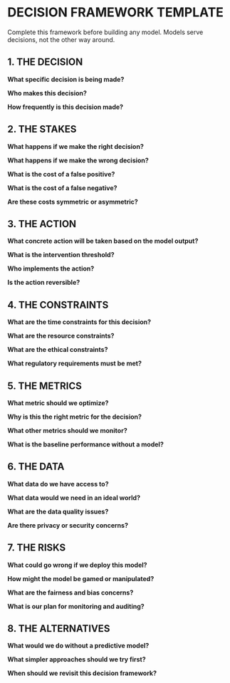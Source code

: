 # DECISION FRAMEWORK TEMPLATE

Complete this framework before building any model. Models serve decisions, not the other way around.

## 1. THE DECISION

**What specific decision is being made?**


**Who makes this decision?**


**How frequently is this decision made?**


## 2. THE STAKES

**What happens if we make the right decision?**


**What happens if we make the wrong decision?**


**What is the cost of a false positive?**


**What is the cost of a false negative?**


**Are these costs symmetric or asymmetric?**


## 3. THE ACTION

**What concrete action will be taken based on the model output?**


**What is the intervention threshold?**


**Who implements the action?**


**Is the action reversible?**


## 4. THE CONSTRAINTS

**What are the time constraints for this decision?**


**What are the resource constraints?**


**What are the ethical constraints?**


**What regulatory requirements must be met?**


## 5. THE METRICS

**What metric should we optimize?**


**Why is this the right metric for the decision?**


**What other metrics should we monitor?**


**What is the baseline performance without a model?**


## 6. THE DATA

**What data do we have access to?**


**What data would we need in an ideal world?**


**What are the data quality issues?**


**Are there privacy or security concerns?**


## 7. THE RISKS

**What could go wrong if we deploy this model?**


**How might the model be gamed or manipulated?**


**What are the fairness and bias concerns?**


**What is our plan for monitoring and auditing?**


## 8. THE ALTERNATIVES

**What would we do without a predictive model?**


**What simpler approaches should we try first?**


**When should we revisit this decision framework?**



